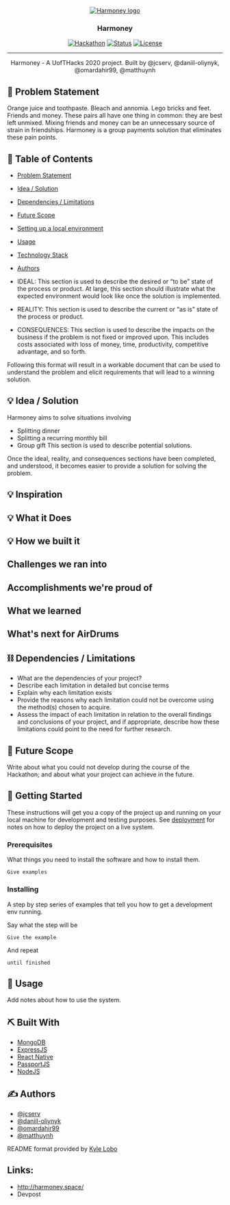 <p align="center">
  <a href="" rel="noopener">
 <img src="https://user-images.githubusercontent.com/19757152/72677997-e3738100-3a6f-11ea-8974-e8bdc870d9a0.png" alt="Harmoney logo"></a>
</p>
<h3 align="center">Harmoney</h3>

<div align="center">

  [![Hackathon](https://img.shields.io/badge/hackathon-name-orange.svg)](http://hackathon.url.com) 
  [![Status](https://img.shields.io/badge/status-complete-success.svg)]() 
  [![License](https://img.shields.io/badge/license-GPL-blue.svg)](LICENSE.md)

</div>

---

<p align="center"> Harmoney - A UofTHacks 2020 project. Built by @jcserv, @daniil-oliynyk, @omardahir99, @matthuynh
    <br> 
</p>

## 🧐 Problem Statement <a name = "problem_statement"></a>
Orange juice and toothpaste. Bleach and annomia. Lego bricks and feet. Friends and money. These pairs all have one thing in common: they are best left unmixed. Mixing friends and money can be an unnecessary source of strain in friendships. Harmoney is a group payments solution that eliminates these pain points.

## 📝 Table of Contents
- [Problem Statement](#problem_statement)
- [Idea / Solution](#idea)
- [Dependencies / Limitations](#limitations)
- [Future Scope](#future_scope)
- [Setting up a local environment](#getting_started)
- [Usage](#usage)
- [Technology Stack](#tech_stack)
- [Authors](#authors)

- IDEAL: This section is used to describe the desired or “to be” state of the process or product. At large, this section 
should illustrate what the expected environment would look like once the solution is implemented.
- REALITY: This section is used to describe the current or “as is” state of the process or product. 
- CONSEQUENCES: This section is used to describe the impacts on the business if the problem is not fixed or improved upon.
This includes costs associated with loss of money, time, productivity, competitive advantage, and so forth.

Following this format will result in a workable document that can be used to understand the problem and elicit
requirements that will lead to a winning solution. 

## 💡 Idea / Solution <a name = "idea"></a>
Harmoney aims to solve situations involving 

- Splitting dinner
- Splitting a recurring monthly bill
- Group gift
This section is used to describe potential solutions. 

Once the ideal, reality, and consequences sections have been 
completed, and understood, it becomes easier to provide a solution for solving the problem.

## 💡 Inspiration <a name = "inspiration"></a>

## 💡 What it Does <a name = "inspiration"></a>

## 💡 How we built it <a name = "inspiration"></a>

## Challenges we ran into

## Accomplishments we're proud of 

## What we learned

## What's next for AirDrums

## ⛓️ Dependencies / Limitations <a name = "limitations"></a>
- What are the dependencies of your project?
- Describe each limitation in detailed but concise terms
- Explain why each limitation exists
- Provide the reasons why each limitation could not be overcome using the method(s) chosen to acquire.
- Assess the impact of each limitation in relation to the overall findings and conclusions of your project, and if 
appropriate, describe how these limitations could point to the need for further research.

## 🚀 Future Scope <a name = "future_scope"></a>
Write about what you could not develop during the course of the Hackathon; and about what your project can achieve 
in the future.

## 🏁 Getting Started <a name = "getting_started"></a>
These instructions will get you a copy of the project up and running on your local machine for development 
and testing purposes. See [deployment](#deployment) for notes on how to deploy the project on a live system.

### Prerequisites

What things you need to install the software and how to install them.

```
Give examples
```

### Installing

A step by step series of examples that tell you how to get a development env running.

Say what the step will be

```
Give the example
```

And repeat

```
until finished
```

## 🎈 Usage <a name="usage"></a>
Add notes about how to use the system.

## ⛏️ Built With <a name = "tech_stack"></a>
- [MongoDB](https://www.mongodb.com/)
- [ExpressJS](https://expressjs.com/)
- [React Native](https://facebook.github.io/react-native/)
- [PassportJS](http://www.passportjs.org/)
- [NodeJS](https://nodejs.org/en/)

## ✍️ Authors <a name = "authors"></a>
- [@jcserv](https://github.com/jcserv)
- [@daniil-oliynyk](https://github.com/daniil-oliynyk)
- [@omardahir99](https://github.com/omardahir99)
- [@matthuynh](https://github.com/matthuynh)

README format provided by [Kyle Lobo](https://github.com/kylelobo/The-Documentation-Compendium)

## Links:
- http://harmoney.space/
- Devpost
